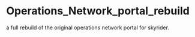 # Operations_Network_portal_rebuild
a full rebuild of the original operations network portal for skyrider.

